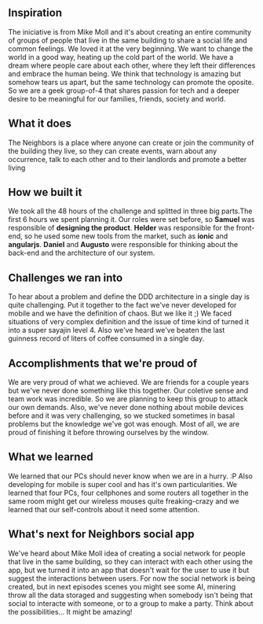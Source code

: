 ## Inspiration
The iniciative is from Mike Moll and it's about creating an entire community of groups of people that live in the same building to share a social life and common feelings. We loved it at the very beginning. We want to change the world in a good way, heating up the cold part of the world. We have a dream where people care about each other, where they left their differences and embrace the human being. We think that technology is amazing but somehow tears us apart, but the same technology can promote the oposite. So we are a geek group-of-4 that shares
passion for tech and a deeper desire to be meaningful for our families, friends, society and world.

## What it does
The Neighbors is a place where anyone can create or join the community of the building they live, so they can create events, warn about any occurrence, talk to each other and to their landlords and promote a better living

## How we built it
We took all the 48 hours of the challenge and splitted in three big parts.The first 6 hours we spent planning it. Our roles were set before, so **Samuel** was responsible of **designing the product**. **Helder** was responsible for the front-end, so he used some new tools from the market, such as **ionic** and **angularjs**. **Daniel** and **Augusto** were responsible for thinking about the back-end and the architecture of our system.

## Challenges we ran into
To hear about a problem and define the DDD architecture in a single day is quite challenging. Put it together to the fact we've never developed for mobile and we have the definition of chaos. But we like it ;) We faced situations of very complex definition and the issue of time kind of turned it into a super sayajin level 4. Also we've heard we've beaten the last guinness record of liters of coffee consumed in a single day.

## Accomplishments that we're proud of
We are very proud of what we achieved. We are friends for a couple years but we've never done something like this together. Our coletive sense and team work was incredible. So we are planning to keep this group to attack our own demands. Also, we've never done nothing about mobile devices before and it was very challenging, so we stucked sometimes in basal problems but the knowledge we've got was enough. Most of all, we are proud of finishing it before throwing ourselves by the window.

## What we learned
We learned that our PCs should never know when we are in a hurry. :P Also developing for mobile is super cool and has it's own particularities. We learned that four PCs, four cellphones and some routers all together in the same room might get our wireless mouses quite freaking-crazy and we learned that our self-controls about it need some attention. 

## What's next for Neighbors social app
We've heard about Mike Moll idea of creating a social network for people that live in the same building, so they can interact with each other using the app, but we turned it into an app that doesn't wait for the user to use it but suggest the interactions between users. For now the social network is being created, but in next episodes scenes you might see some AI, minering throw all the data storaged and suggesting when somebody isn't being that social to interacte with someone, or to a group to make a party. Think about the possibilities... It might be amazing!